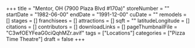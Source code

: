 +++
title = "Mentor, OH (7900 Plaza Blvd #170a)"
storeNumber = ""
startDate = "1982-06-00"
endDate = "1991-12-00"
cuDate = ""
remodels = []
stages = []
franchisees = []
attractions = []
sqft = ""
latitudeLongitude = []
citations = []
contributors = []
downloadLinks = []
pageThumbnailFile = "C3wfOEYFeaG0ciQqhMZr.avif"
tags = ["Locations"]
categories = ["Pizza Time Theatre"]
draft = false
+++

